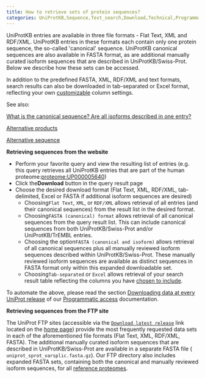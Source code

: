 ```yaml
---
title: How to retrieve sets of protein sequences?
categories: UniProtKB,Sequence,Text_search,Download,Technical,Programmatic_access,faq
---
```


UniProtKB entries are available in three file formats - Flat Text, XML and RDF/XML. UniProtKB entries in these formats each contain only one protein sequence, the so-called 'canonical' sequence. UniProtKB canonical sequences are also available in FASTA format, as are additional manually curated isoform sequences that are described in UniProtKB/Swiss-Prot. Below we describe how these sets can be accessed.

In addition to the predefined FASTA, XML, RDF/XML and text formats, search results can also be downloaded in tab-separated or Excel format, reflecting your own [customizable](http://www.uniprot.org/help/customize) column settings.

See also:

[What is the canonical sequence? Are all isoforms described in one entry?](http://www.uniprot.org/faq/30)

[Alternative products](http://www.uniprot.org/manual/alternative%5Fproducts)

[Alternative sequence](http://www.uniprot.org/manual/var%5Fseq)

**Retrieving sequences from the website**

- Perform your favorite query and view the resulting list of entries (e.g. this query retrieves all UniProtKB entries that are part of the human proteome:[proteome:UP000005640](http://www.uniprot.org/uniprot/?query=proteome:UP000005640))
- Click the**Download** button in the query result page
- Choose the desired download format (Flat Text, XML, RDF/XML, tab-delimited, Excel or FASTA if additional isoform sequences are desired)
  - Choosing`Flat Text`, `XML`, or `RDF/XML` allows retrieval of all entries (and their canonical sequences) from the result list in the desired format.
  - Choosing`FASTA (canonical) format` allows retrieval of all canonical sequences from the query result list. This can include canonical sequences from both UniProtKB/Swiss-Prot and/or UniProtKB/TrEMBL entries.
  - Choosing the option`FASTA (canonical and isoform)` allows retrieval of all canonical sequences plus all manually reviewed isoform sequences described within UniProtKB/Swiss-Prot. These manually reviewed isoform sequences are available as distinct sequences in FASTA format only within this expanded downloadable set.
  - Choosing`Tab-separated` or `Excel` allows retrieval of your search result table reflecting the columns you have [chosen to include](http://www.uniprot.org/help/customize).

To automate the above, please read the section [Downloading data at every UniProt release](http://www.uniprot.org/help/api%5Fdownloading) of our [Programmatic access](http://www.uniprot.org/help/api) documentation.

**Retrieving sequences from the FTP site**

The UniProt FTP sites (accessible via the [`Download latest release`](http://www.uniprot.org/downloads) link located on the [home page](http://www.uniprot.org/)) provide the most frequently requested data sets in each of the aforementioned file formats (Flat Text, XML, RDF/XML, FASTA). The additional manually curated isoform sequences that are described in UniProtKB/Swiss-Prot are available in a separate FASTA file ( `uniprot_sprot_varsplic.fasta.gz`). Our FTP directory also includes expanded FASTA sets, containing both the canonical and manually reviewed isoform sequences, for all [reference proteomes](ftp://ftp.uniprot.org/pub/databases/uniprot/current%5Frelease/knowledgebase/reference%5Fproteomes).